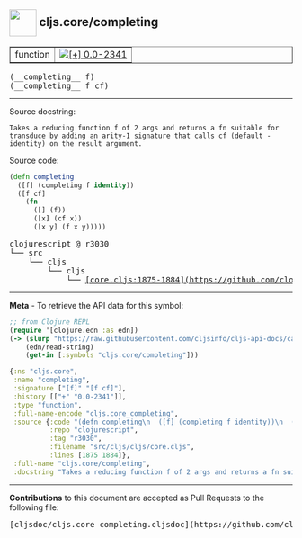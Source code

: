 ## <img width="48px" valign="middle" src="http://i.imgur.com/Hi20huC.png"> cljs.core/completing

 <table border="1">
<tr>

<td>function</td>
<td><a href="https://github.com/cljsinfo/cljs-api-docs/tree/0.0-2341"><img valign="middle" alt="[+] 0.0-2341" src="https://img.shields.io/badge/+-0.0--2341-lightgrey.svg"></a> </td>
</tr>
</table>

 <samp>
(__completing__ f)<br>
</samp>
 <samp>
(__completing__ f cf)<br>
</samp>

---




Source docstring:

```
Takes a reducing function f of 2 args and returns a fn suitable for
transduce by adding an arity-1 signature that calls cf (default -
identity) on the result argument.
```

Source code:

```clj
(defn completing
  ([f] (completing f identity))
  ([f cf]
    (fn
      ([] (f))
      ([x] (cf x))
      ([x y] (f x y)))))
```

 <pre>
clojurescript @ r3030
└── src
    └── cljs
        └── cljs
            └── <ins>[core.cljs:1875-1884](https://github.com/clojure/clojurescript/blob/r3030/src/cljs/cljs/core.cljs#L1875-L1884)</ins>
</pre>


---

__Meta__ - To retrieve the API data for this symbol:

```clj
;; from Clojure REPL
(require '[clojure.edn :as edn])
(-> (slurp "https://raw.githubusercontent.com/cljsinfo/cljs-api-docs/catalog/cljs-api.edn")
    (edn/read-string)
    (get-in [:symbols "cljs.core/completing"]))
```

```clj
{:ns "cljs.core",
 :name "completing",
 :signature ["[f]" "[f cf]"],
 :history [["+" "0.0-2341"]],
 :type "function",
 :full-name-encode "cljs.core_completing",
 :source {:code "(defn completing\n  ([f] (completing f identity))\n  ([f cf]\n    (fn\n      ([] (f))\n      ([x] (cf x))\n      ([x y] (f x y)))))",
          :repo "clojurescript",
          :tag "r3030",
          :filename "src/cljs/cljs/core.cljs",
          :lines [1875 1884]},
 :full-name "cljs.core/completing",
 :docstring "Takes a reducing function f of 2 args and returns a fn suitable for\ntransduce by adding an arity-1 signature that calls cf (default -\nidentity) on the result argument."}

```

---

__Contributions__ to this document are accepted as Pull Requests to the following file:

 <pre>
[cljsdoc/cljs.core_completing.cljsdoc](https://github.com/cljsinfo/cljs-api-docs/blob/master/cljsdoc/cljs.core_completing.cljsdoc)
</pre>

